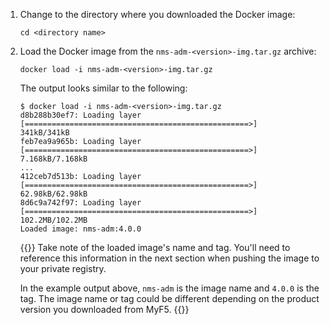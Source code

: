 1. Change to the directory where you downloaded the Docker image:

   ``` shell
   cd <directory name>
   ```

1. Load the Docker image from the `nms-adm-<version>-img.tar.gz` archive:

   ``` shell
   docker load -i nms-adm-<version>-img.tar.gz
   ```

   The output looks similar to the following:

   ``` shell
   $ docker load -i nms-adm-<version>-img.tar.gz
   d8b288b30ef7: Loading layer [==================================================>]    341kB/341kB
   feb7ea9a965b: Loading layer [==================================================>]  7.168kB/7.168kB
   ...
   412ceb7d513b: Loading layer [==================================================>]  62.98kB/62.98kB
   8d6c9a742f97: Loading layer [==================================================>]  102.2MB/102.2MB
   Loaded image: nms-adm:4.0.0
   ```

   {{<important>}}
   Take note of the loaded image's name and tag.  You'll need to reference this information in the next section when pushing the image to your private registry.

   In the example output above, `nms-adm` is the image name and `4.0.0` is the tag.  The image name or tag could be different depending on the product version you downloaded from MyF5.
   {{</important>}}
